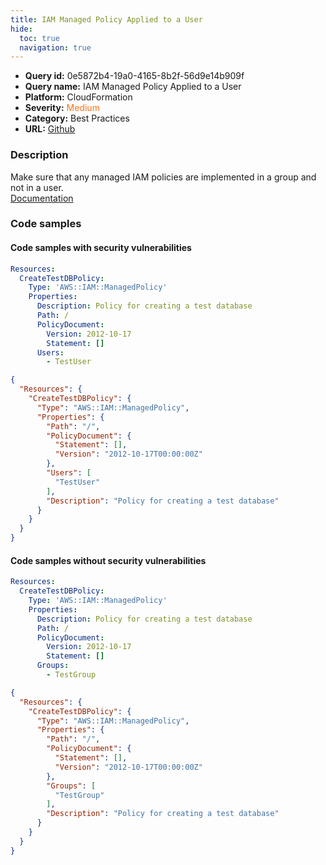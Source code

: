 ```yaml
---
title: IAM Managed Policy Applied to a User
hide:
  toc: true
  navigation: true
---
```


<style>
  .highlight .hll {
    background-color: #ff171742;
  }
  .md-content {
    max-width: 1100px;
    margin: 0 auto;
  }
</style>

-   **Query id:** 0e5872b4-19a0-4165-8b2f-56d9e14b909f
-   **Query name:** IAM Managed Policy Applied to a User
-   **Platform:** CloudFormation
-   **Severity:** <span style="color:#ff7213">Medium</span>
-   **Category:** Best Practices
-   **URL:** [Github](https://github.com/Checkmarx/kics/tree/master/assets/queries/cloudFormation/aws/iam_managed_policy_applied_to_a_user)

### Description
Make sure that any managed IAM policies are implemented in a group and not in a user.<br>
[Documentation](https://docs.aws.amazon.com/AWSCloudFormation/latest/UserGuide/aws-resource-iam-managedpolicy.html#cfn-iam-managedpolicy-groups)

### Code samples
#### Code samples with security vulnerabilities
```yaml title="Positive test num. 1 - yaml file" hl_lines="10"
Resources:
  CreateTestDBPolicy:
    Type: 'AWS::IAM::ManagedPolicy'
    Properties:
      Description: Policy for creating a test database
      Path: /
      PolicyDocument:
        Version: 2012-10-17
        Statement: []
      Users:
        - TestUser
```
```json title="Positive test num. 2 - json file" hl_lines="11"
{
  "Resources": {
    "CreateTestDBPolicy": {
      "Type": "AWS::IAM::ManagedPolicy",
      "Properties": {
        "Path": "/",
        "PolicyDocument": {
          "Statement": [],
          "Version": "2012-10-17T00:00:00Z"
        },
        "Users": [
          "TestUser"
        ],
        "Description": "Policy for creating a test database"
      }
    }
  }
}

```


#### Code samples without security vulnerabilities
```yaml title="Negative test num. 1 - yaml file"
Resources:
  CreateTestDBPolicy:
    Type: 'AWS::IAM::ManagedPolicy'
    Properties:
      Description: Policy for creating a test database
      Path: /
      PolicyDocument:
        Version: 2012-10-17
        Statement: []
      Groups:
        - TestGroup
```
```json title="Negative test num. 2 - json file"
{
  "Resources": {
    "CreateTestDBPolicy": {
      "Type": "AWS::IAM::ManagedPolicy",
      "Properties": {
        "Path": "/",
        "PolicyDocument": {
          "Statement": [],
          "Version": "2012-10-17T00:00:00Z"
        },
        "Groups": [
          "TestGroup"
        ],
        "Description": "Policy for creating a test database"
      }
    }
  }
}

```
